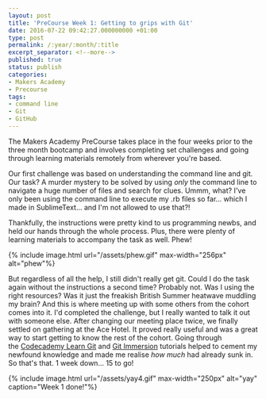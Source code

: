 ```yaml
---
layout: post
title: 'PreCourse Week 1: Getting to grips with Git'
date: 2016-07-22 09:42:27.000000000 +01:00
type: post
permalink: /:year/:month/:title
excerpt_separator: <!--more-->
published: true
status: publish
categories:
- Makers Academy
- Precourse
tags:
- command line
- Git
- GitHub
---
```

The Makers Academy PreCourse takes place in the four weeks prior to the three month bootcamp and involves completing set challenges and going through learning materials remotely from wherever you're based.

<!--more-->

Our first challenge was based on understanding the command line and git. Our task? A murder mystery to be solved by using *only* the command line to navigate a huge number of files and search for clues. Ummm, what? I've only been using the command line to execute my .rb files so far... which I made in SublimeText... and I'm not allowed to use that?!

Thankfully, the instructions were pretty kind to us programming newbs, and held our hands through the whole process. Plus, there were plenty of learning materials to accompany the task as well. Phew!

{% include image.html url="/assets/phew.gif" max-width="256px" alt="phew"%}

But regardless of all the help, I still didn't really get git. Could I do the task again without the instructions a second time? Probably not. Was I using the right resources? Was it just the freakish British Summer heatwave muddling my brain?
And this is where meeting up with some others from the cohort comes into it. I'd completed the challenge, but I really wanted to talk it out with someone else.
After changing our meeting place twice, we finally settled on gathering at the Ace Hotel. It proved really useful and was a great way to start getting to know the rest of the cohort. Going through the [Codecademy Learn Git](https://www.codecademy.com/learn/learn-git) and [Git Immersion](http://gitimmersion.com/) tutorials helped to cement my newfound knowledge and made me realise *how much* had already sunk in. So that's that. 1 week down... 15 to go!

{% include image.html url="/assets/yay4.gif" max-width="250px" alt="yay" caption="Week 1 done!"%}

